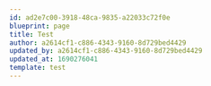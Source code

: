 ```yaml
---
id: ad2e7c00-3918-48ca-9835-a22033c72f0e
blueprint: page
title: Test
author: a2614cf1-c886-4343-9160-8d729bed4429
updated_by: a2614cf1-c886-4343-9160-8d729bed4429
updated_at: 1690276041
template: test
---
```

